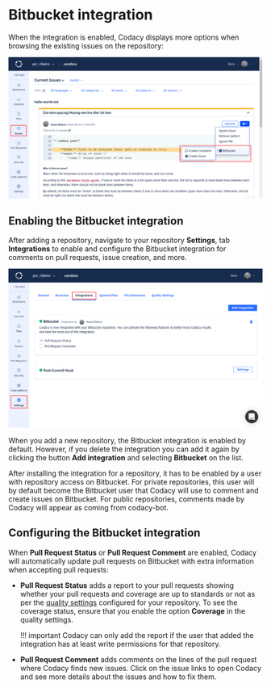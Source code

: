 # Bitbucket integration

<!-- TODO Improve intro -->
When the integration is enabled, Codacy displays more options when browsing the existing issues on the repository:

![Bitbucket integration for issues](images/bitbucket-integration-issues.png)

## Enabling the Bitbucket integration

<!-- TODO Improve section -->
After adding a repository, navigate to your repository **Settings**, tab **Integrations** to enable and configure the Bitbucket integration for comments on pull requests, issue creation, and more.

![Bitbucket integration](images/bitbucket-integration.png)

When you add a new repository, the Bitbucket integration is enabled by default. However, if you delete the integration you can add it again by clicking the button **Add integration** and selecting **Bitbucket** on the list.

After installing the integration for a repository, it has to be enabled by a user with repository access on Bitbucket. For private repositories, this user will by default become the Bitbucket user that Codacy will use to comment and create issues on Bitbucket. For public repositories, comments made by Codacy will appear as coming from codacy-bot.

## Configuring the Bitbucket integration

When **Pull Request Status** or **Pull Request Comment** are enabled, Codacy will automatically update pull requests on Bitbucket with extra information when accepting pull requests:

-   **Pull Request Status** adds a report to your pull requests showing whether your pull requests and coverage are up to standards or not as per the [quality settings](../../repositories/quality-settings.md) configured for your repository. To see the coverage status, ensure that you enable the option **Coverage** in the quality settings. 

    !!! important
        Codacy can only add the report if the user that added the integration has at least write permissions for that repository.

-    **Pull Request Comment** adds comments on the lines of the pull request where Codacy finds new issues. Click on the issue links to open Codacy and see more details about the issues and how to fix them.
